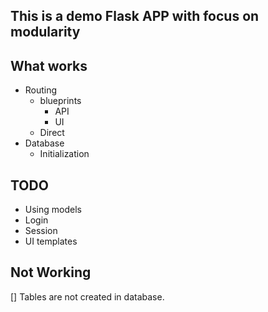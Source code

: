 ## This is a demo Flask APP with focus on modularity


## What works

* Routing
    * blueprints
        * API
        * UI
    * Direct
* Database
    * Initialization

## TODO

* Using models
* Login
* Session
* UI templates


## Not Working

[] Tables are not created in database.
